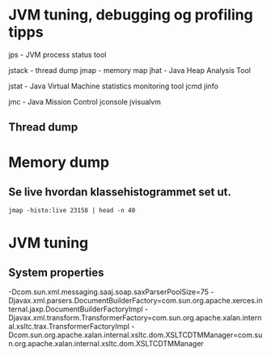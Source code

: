 # JVM tuning, debugging og profiling tipps

jps - JVM process status tool

jstack - thread dump
jmap - memory map
jhat - Java Heap Analysis Tool

jstat - Java Virtual Machine statistics monitoring tool
jcmd
jinfo


jmc - Java Mission Control
jconsole
jvisualvm


## Thread dump

# Memory dump

##  Se live hvordan klassehistogrammet set ut. 

    jmap -histo:live 23158 | head -n 40

# JVM tuning

## System properties
-Dcom.sun.xml.messaging.saaj.soap.saxParserPoolSize=75
-Djavax.xml.parsers.DocumentBuilderFactory=com.sun.org.apache.xerces.internal.jaxp.DocumentBuilderFactoryImpl
-Djavax.xml.transform.TransformerFactory=com.sun.org.apache.xalan.internal.xsltc.trax.TransformerFactoryImpl
-Dcom.sun.org.apache.xalan.internal.xsltc.dom.XSLTCDTMManager=com.sun.org.apache.xalan.internal.xsltc.dom.XSLTCDTMManager
